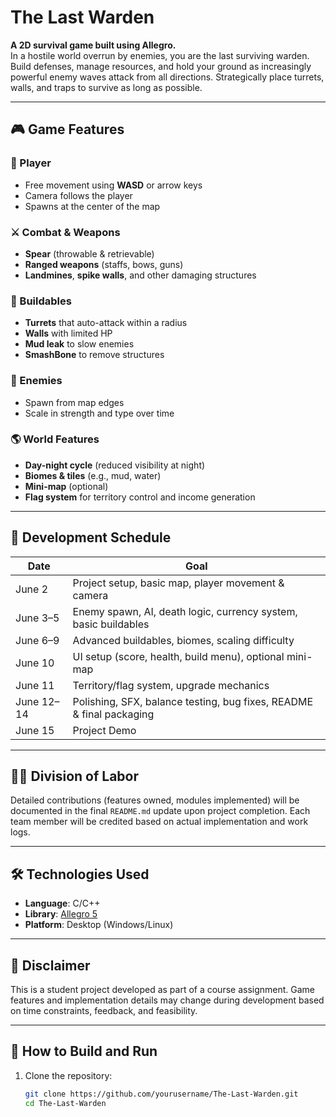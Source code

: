 # The Last Warden

**A 2D survival game built using Allegro.**  
In a hostile world overrun by enemies, you are the last surviving warden. Build defenses, manage resources, and hold your ground as increasingly powerful enemy waves attack from all directions. Strategically place turrets, walls, and traps to survive as long as possible.

---

## 🎮 Game Features

### 🧍 Player
- Free movement using **WASD** or arrow keys
- Camera follows the player
- Spawns at the center of the map

### ⚔️ Combat & Weapons
- **Spear** (throwable & retrievable)
- **Ranged weapons** (staffs, bows, guns)
- **Landmines**, **spike walls**, and other damaging structures

### 🧱 Buildables
- **Turrets** that auto-attack within a radius
- **Walls** with limited HP
- **Mud leak** to slow enemies
- **SmashBone** to remove structures

### 👾 Enemies
- Spawn from map edges
- Scale in strength and type over time

### 🌎 World Features
- **Day-night cycle** (reduced visibility at night)
- **Biomes & tiles** (e.g., mud, water)
- **Mini-map** (optional)
- **Flag system** for territory control and income generation

---

## 📅 Development Schedule

| Date        | Goal                                                                 |
|-------------|----------------------------------------------------------------------|
| June 2      | Project setup, basic map, player movement & camera                   |
| June 3–5    | Enemy spawn, AI, death logic, currency system, basic buildables      |
| June 6–9    | Advanced buildables, biomes, scaling difficulty                      |
| June 10     | UI setup (score, health, build menu), optional mini-map              |
| June 11     | Territory/flag system, upgrade mechanics                             |
| June 12–14  | Polishing, SFX, balance testing, bug fixes, README & final packaging |
| June 15     | Project Demo                                                         |
---

## 👨‍💻 Division of Labor

Detailed contributions (features owned, modules implemented) will be documented in the final `README.md` update upon project completion. Each team member will be credited based on actual implementation and work logs.

---

## 🛠 Technologies Used

- **Language**: C/C++
- **Library**: [Allegro 5](https://liballeg.org/)
- **Platform**: Desktop (Windows/Linux)

---

## 🚧 Disclaimer

This is a student project developed as part of a course assignment. Game features and implementation details may change during development based on time constraints, feedback, and feasibility.

---

## 📁 How to Build and Run

1. Clone the repository:
   ```bash
   git clone https://github.com/yourusername/The-Last-Warden.git
   cd The-Last-Warden
